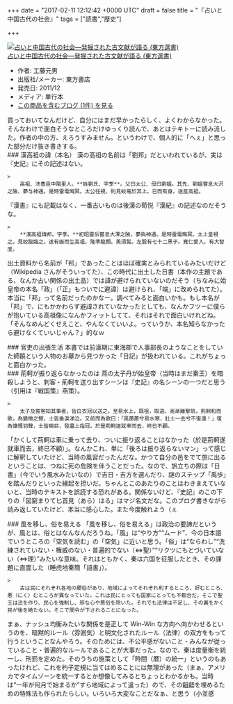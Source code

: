 
+++
date = "2017-02-11 12:12:42 +0000 UTC"
draft = false
title = "『占いと中国古代の社会』"
tags = ["読書","歴史"]

+++
<div class="hatena-asin-detail"><a href="http://www.amazon.co.jp/exec/obidos/ASIN/449721110X/bestylesnet-22/"><img src="https://images-fe.ssl-images-amazon.com/images/I/517zIkDLmRL._SL160_.jpg" class="hatena-asin-detail-image" alt="占いと中国古代の社会―発掘された古文献が語る (東方選書)" title="占いと中国古代の社会―発掘された古文献が語る (東方選書)"/></a><div class="hatena-asin-detail-info"><a href="http://www.amazon.co.jp/exec/obidos/ASIN/449721110X/bestylesnet-22/">占いと中国古代の社会―発掘された古文献が語る (東方選書)</a><ul><li><span class="hatena-asin-detail-label">作者:</span> 工藤元男</li><li><span class="hatena-asin-detail-label">出版社/メーカー:</span> 東方書店</li><li><span class="hatena-asin-detail-label">発売日:</span> 2011/12</li><li><span class="hatena-asin-detail-label">メディア:</span> 単行本</li><li><a href="http://d.hatena.ne.jp/asin/449721110X/bestylesnet-22" target="_blank">この商品を含むブログ (1件) を見る</a></li></ul></div><div class="hatena-asin-detail-foot"></div></div>買っておいてなんだけど、自分にはまだ早かったらしく、よくわからなかった。そんなわけで面白そうなところだけゆっくり読んで、あとはテキトーに読み流した。作者の中の方、えろうすみません。というわけで、個人的に「へぇ」と思った部分だけ抜き書きする。

<div class="section">
    ### 漢高祖の諱（本名）
    漢の高祖の名前は「劉邦」だといわれているが、実は『史記』にその記述はない。

    >
        高祖、沛豊邑中陽里人。**姓劉氏、字季**。父曰太公、母曰劉媼。其先、劉媼嘗息大沢之陂、夢与神遇。是時雷電晦冥。太公往視、則見蛟竜於其上。已而有身。遂産高祖。

    
『漢書』にも記載はなく、一番古いものは後漢の荀悦『漢紀』の記述なのだそうな。

    >
        **漢高祖諱邦。字季。**初昭靈后嘗息大澤之陂。夢與神遇。是時雷電晦冥。太上皇視之。見蛟龍臨之。遂有娠而生高祖。隆準龍顏。美須髯。左股有七十二黑子。寬仁愛人。有大智度。

    
出土資料から名前が「邦」であったことはほぼ確実とみられているみたいだけど（Wikipedia さんがそういってた）、この時代に出土した日書（本作の主題である、なんか占い関係の出土品）では諱が避けられていないのだそう（ちなみに始皇帝の本名「政」（「正」もついでに避諱）は避けられ、「端」に改められてた）。本当に「邦」って名前だったのかなー。調べてみると面白いかも。もし本名が「邦」で、にもかかわらず避諱されていなかったとしても、なんかフツーに僕らが抱いている高祖像になんかフィットしてて、それはそれで面白いけれどね。「そんなめんどくせえこと、やんなくていいよ。っていうか、本名知らなかったら避けなくていいじゃん？」的なｗ

</div>
<div class="section">
    ### 官吏の出張生活
    本書では前漢期に東海郡で人事部長のようなことをしていた師饒という人物のお墓から見つかった「日記」が扱われている。これがちょっと面白かった。

</div>
<div class="section">
    ### 荊軻が振り返らなかったのは
    燕の太子丹が始皇帝（当時はまだ秦王）を暗殺しようと、刺客・荊軻を送り出すシーンは『史記』の名シーンの一つだと思う（引用は『戦国策』燕策）。

    >
        太子及賓客知其事者，皆白衣冠以送之。至易水上，既祖，取道。高漸離擊筑，荊軻和而歌，為變徵之聲，士皆垂淚涕泣。又前而為歌曰：「風蕭蕭兮易水寒，壯士一去兮不復還！」復為慷慨羽聲，士皆瞋目，發盡上指冠。於是荊軻遂就車而去，終已不顧。

    
「かくして荊軻は車に乗って去り、ついに振り返ることはなかった（於是荊軻遂就車而去，終已不顧）」。なんかこれ、単に「後ろは振り返らないマン」って感じに解釈していたけど、当時の風習だったんだな。かつて自分の邑をでて旅に出るということは、つねに死の危険を伴うことだった。なので、旅立ちの際は「日書」（今でいう風水みたいなの）で吉日・吉方を選んだり、謎のステップ「禹歩」を踏んだりといった縁起を担いだ。ちゃんとこのあたりのことはわきまえていないと、当時のテキストを誤読する恐れがある。関係ないけど、『史記』のこの下りの「図窮まりて匕首見（あら）はる」はマジ名文だな。このブログ書きながら読み返していたけど、本当に感心した。また今度触れよう（ぇ

</div>
<div class="section">
    ### 風を移し、俗を易える
    「風を移し、俗を易える」は政治の要諦だというが、風とは、俗とはなんなんだろうね。「風」は“やり方”“ムード”、今の日本語でいうところの「空気を読む」の「空気」に近いと思う。「俗」は“ならわし”“洗練されていない・権威のない・普遍的でない（⇔聖）”“リクツにもとづいていない（⇔理）”みたいな意味。それはともかく、秦は六国を征服したとき、その課題に直面した（睡虎地秦簡「語書」）。

    >
        古は民にそれぞれ各地の郷俗があり、地域によってそれぞれ利するところ、好むところ、悪（にく）むところが異なっていた。これは民にとっても国家にとっても不都合だ。そこで聖王は法を作り、民心を強制し、邪な心や悪俗を除いた。それでも法律は不足し、その裏をかく民が後を絶たない。そこで間令が下されることになった。

    
まぁ、ナッシュ均衡みたいな関係を是正して Win-Win な方向へ向かわせるというのを、暗黙的ルール（雰囲気）と明文化されたルール（法律）の双方をもって行うということなんやろう。そのためには、不公平感がないこと・みんなが従っていること・普遍的なルールであることが大事だった。なので、秦は度量衡を統一し、刑罰を定めた。そのうちの施策として「時間（暦）の統一」というのもあったけれど、これを杓子定規に当てはめることには無理があった（まぁ、アメリカでタイムゾーンを統一するとか想像してみるとちょっとわかるかも。当時は“一年が何月で始まるか”すら地域によって違った）ので、その齟齬を埋めるための特殊法も作られたらしい。いろいろ大変なことだなぁ、と思う（小並感

</div>

